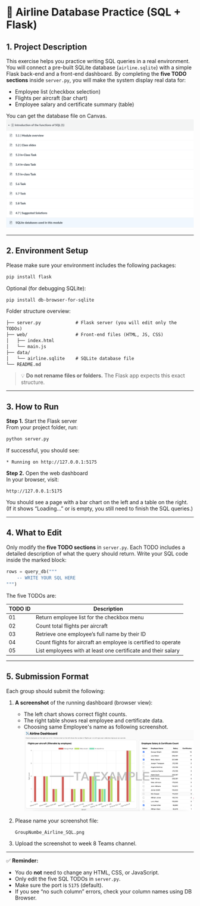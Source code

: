 # 🧩 Airline Database Practice (SQL + Flask)

## 1. Project Description
This exercise helps you practice writing SQL queries in a real environment.
You will connect a pre-built SQLite database (`airline.sqlite`) with a simple Flask back-end and a front-end dashboard.
By completing the **five TODO sections** inside `server.py`, you will make the system display real data for:

- Employee list (checkbox selection)
- Flights per aircraft (bar chart)
- Employee salary and certificate summary (table)

You can get the database file on Canvas.
![Database_resource](/src/Database_resource.png)

---

## 2. Environment Setup

Please make sure your environment includes the following packages:

```bash
pip install flask
```

Optional (for debugging SQLite):

```bash
pip install db-browser-for-sqlite
```

Folder structure overview:

```
├── server.py             # Flask server (you will edit only the TODOs)
├── web/                  # Front-end files (HTML, JS, CSS)
│   ├── index.html
│   └── main.js
├── data/
│   └── airline.sqlite    # SQLite database file
└── README.md
```

> 💡 **Do not rename files or folders.**
> The Flask app expects this exact structure.

---

## 3. How to Run

**Step 1.** Start the Flask server  
From your project folder, run:

```bash
python server.py
```

If successful, you should see:

```
* Running on http://127.0.0.1:5175
```

**Step 2.** Open the web dashboard  
In your browser, visit:

```
http://127.0.0.1:5175
```

You should see a page with a bar chart on the left and a table on the right.
(If it shows “Loading…” or is empty, you still need to finish the SQL queries.)

---

## 4. What to Edit

Only modify the **five TODO sections** in `server.py`.
Each TODO includes a detailed description of what the query should return.
Write your SQL code inside the marked block:

```python
rows = query_db("""
    -- WRITE YOUR SQL HERE
""")
```

The five TODOs are:

| TODO ID | Description |
|----------|-------------|
| 01 | Return employee list for the checkbox menu |
| 02 | Count total flights per aircraft |
| 03 | Retrieve one employee’s full name by their ID |
| 04 | Count flights for aircraft an employee is certified to operate |
| 05 | List employees with at least one certificate and their salary |

---

## 5. Submission Format

Each group should submit the following:

1. **A screenshot** of the running dashboard (browser view):  
   - The left chart shows correct flight counts.  
   - The right table shows real employee and certificate data.  
   - Choosing same Employee's name as following screenshot.
   ![Submission_example](/src/Submission_example.png)


2. Please name your screenshot file:  
   ```
   GroupNumbe_Airline_SQL.png
   ```
4. Upload the screenshot to week 8 Teams channel.

---

✅ **Reminder:**
- You do **not** need to change any HTML, CSS, or JavaScript.
- Only edit the five SQL TODOs in `server.py`.
- Make sure the port is `5175` (default).
- If you see “no such column” errors, check your column names using DB Browser.
